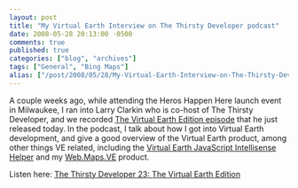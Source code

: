 ```yaml
---
layout: post
title: "My Virtual Earth Interview on The Thirsty Developer podcast"
date: 2008-05-28 20:13:00 -0500
comments: true
published: true
categories: ["blog", "archives"]
tags: ["General", "Bing Maps"]
alias: ["/post/2008/05/28/My-Virtual-Earth-Interview-on-The-Thirsty-Developer-podcast", "/post/2008/05/28/my-virtual-earth-interview-on-the-thirsty-developer-podcast"]
---
```

<!-- more -->
<p>
A couple weeks ago, while attending the Heros Happen Here launch event in Milwaukee, I ran into Larry Clarkin who is co-host of The Thirsty Developer, and we recorded <a href="http://thirstydeveloper.com/2008/05/28/TheThirstyDeveloper23TheVirtualEarthEdition.aspx">The Virtual Earth Edition episode</a> that he just released today. In the podcast, I talk about how I got into Virtual Earth development, and give a good overview of the Virtual Earth product, among other things VE related, including the <a href="http://codeplex.com/VEJS">Virtual Earth JavaScript Intellisense Helper</a> and my <a href="http://simplovation.com/page/webmapsve.aspx">Web.Maps.VE</a> product.
</p>
<p>
Listen here: <a href="http://thirstydeveloper.com/2008/05/28/TheThirstyDeveloper23TheVirtualEarthEdition.aspx">The Thirsty Developer 23: The Virtual Earth Edition</a>
</p>
